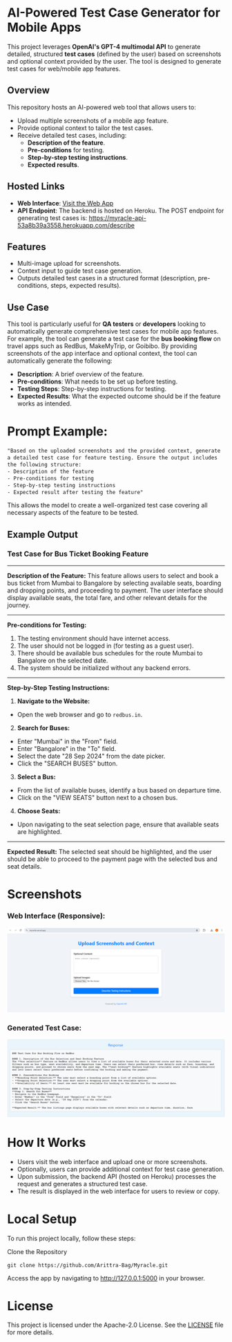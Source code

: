 # AI-Powered Test Case Generator for Mobile Apps

This project leverages **OpenAI's GPT-4 multimodal API** to generate detailed, structured **test cases** (defined by the user) based on screenshots and optional context provided by the user. The tool is designed to generate test cases for web/mobile app features.

## Overview

This repository hosts an AI-powered web tool that allows users to:
- Upload multiple screenshots of a mobile app feature.
- Provide optional context to tailor the test cases.
- Receive detailed test cases, including:
  - **Description of the feature**.
  - **Pre-conditions** for testing.
  - **Step-by-step testing instructions**.
  - **Expected results**.

## Hosted Links

- **Web Interface**: [Visit the Web App](https://myracle.vercel.app)
- **API Endpoint**: The backend is hosted on Heroku. The POST endpoint for generating test cases is:
https://myracle-api-53a8b39a3558.herokuapp.com/describe

## Features

- Multi-image upload for screenshots.
- Context input to guide test case generation.
- Outputs detailed test cases in a structured format (description, pre-conditions, steps, expected results).

## Use Case

This tool is particularly useful for **QA testers** or **developers** looking to automatically generate comprehensive test cases for mobile app features. For example, the tool can generate a test case for the **bus booking flow** on travel apps such as RedBus, MakeMyTrip, or Goibibo. By providing screenshots of the app interface and optional context, the tool can automatically generate the following:

- **Description**: A brief overview of the feature.
- **Pre-conditions**: What needs to be set up before testing.
- **Testing Steps**: Step-by-step instructions for testing.
- **Expected Results**: What the expected outcome should be if the feature works as intended.

# Prompt Example:
```
"Based on the uploaded screenshots and the provided context, generate a detailed test case for feature testing. Ensure the output includes the following structure:
- Description of the feature
- Pre-conditions for testing
- Step-by-step testing instructions
- Expected result after testing the feature"
```
This allows the model to create a well-organized test case covering all necessary aspects of the feature to be tested.

## Example Output

### Test Case for Bus Ticket Booking Feature

---

**Description of the Feature:**
This feature allows users to select and book a bus ticket from Mumbai to Bangalore by selecting available seats, boarding and dropping points, and proceeding to payment. The user interface should display available seats, the total fare, and other relevant details for the journey.

---

**Pre-conditions for Testing:**
1. The testing environment should have internet access.
2. The user should not be logged in (for testing as a guest user).
3. There should be available bus schedules for the route Mumbai to Bangalore on the selected date.
4. The system should be initialized without any backend errors.

---

**Step-by-Step Testing Instructions:**

1. **Navigate to the Website:**
 - Open the web browser and go to `redbus.in`.

2. **Search for Buses:**
 - Enter "Mumbai" in the "From" field.
 - Enter "Bangalore" in the "To" field.
 - Select the date "28 Sep 2024" from the date picker.
 - Click the "SEARCH BUSES" button.

3. **Select a Bus:**
 - From the list of available buses, identify a bus based on departure time.
 - Click on the "VIEW SEATS" button next to a chosen bus.

4. **Choose Seats:**
 - Upon navigating to the seat selection page, ensure that available seats are highlighted.

---

**Expected Result:**
The selected seat should be highlighted, and the user should be able to proceed to the payment page with the selected bus and seat details.

# Screenshots
### Web Interface (Responsive):
![Web Interface](https://github.com/Arittra-Bag/Myracle/blob/main/myracle-light_interface.png)
### Generated Test Case:
![GenTestCase](https://github.com/Arittra-Bag/Myracle/blob/main/BUS-BOOKING-FLOW-OUTPUT.png)

# How It Works
- Users visit the web interface and upload one or more screenshots.
- Optionally, users can provide additional context for test case generation.
- Upon submission, the backend API (hosted on Heroku) processes the request and generates a structured test case.
- The result is displayed in the web interface for users to review or copy.

# Local Setup
To run this project locally, follow these steps:

Clone the Repository
```
git clone https://github.com/Arittra-Bag/Myracle.git
```
Access the app by navigating to http://127.0.0.1:5000 in your browser.

# License
This project is licensed under the Apache-2.0 License. See the [LICENSE](LICENSE) file for more details.
